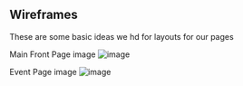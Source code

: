## Wireframes 
These are some basic ideas we hd for layouts for our pages

Main Front Page image
![image](https://user-images.githubusercontent.com/89166946/158900365-34fcb0dc-128f-4208-9d59-c6629e65b9f9.png)

Event Page image
![image](https://user-images.githubusercontent.com/89166946/158900357-5f62bdf4-1f93-42c1-b758-aebfd94feb70.png)
